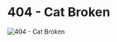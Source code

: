 # 404 - Cat Broken

![404 - Cat Broken](https://github.com/gilcreque/gilcreque.github.com/blob/master/images/404.gif)
